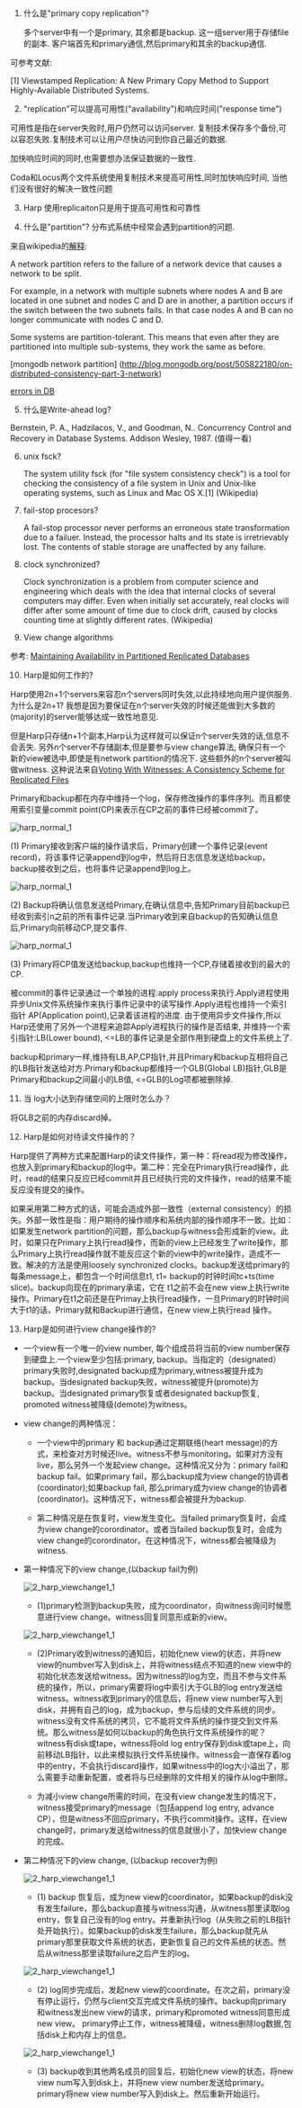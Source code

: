 
1. 什么是"primary copy replication"?

   多个server中有一个是primary, 其余都是backup. 这一组server用于存储file的副本. 客户端首先和primary通信,然后primary和其余的backup通信.

  可参考文献:

 [1] Viewstamped Replication: A New Primary Copy Method to Support Highly-Available Distributed Systems.

2. "replication"可以提高可用性("availability")和响应时间("response time")

  可用性是指在server失败时,用户仍然可以访问server. 复制技术保存多个备份,可以容忍失败.复制技术可以让用户尽快访问到你自己最近的数据.

  加快响应时间的同时,也需要想办法保证数据的一致性.

  Coda和Locus两个文件系统使用复制技术来提高可用性,同时加快响应时间,  当他们没有很好的解决一致性问题

3. Harp 使用replicaiton只是用于提高可用性和可靠性

4. 什么是"partition"? 分布式系统中经常会遇到partition的问题.

  来自wikipedia的[解释](http://en.wikipedia.org/wiki/Network_partition):

  A network partition refers to the failure of a network device that causes a network to be split.

  For example, in a network with multiple subnets where nodes A and B are located in one subnet and nodes C and D are in another, a partition occurs if the switch between the two subnets fails. In that case nodes A and B can no longer communicate with nodes C and D.

  Some systems are partition-tolerant. This means that even after they are partitioned into multiple sub-systems, they work the same as before.

  [mongodb network partition]  (http://blog.mongodb.org/post/505822180/on-distributed-consistency-part-3-network)

  [errors in DB](http://cacm.acm.org/blogs/blog-cacm/83396-errors-in-database-systems-eventual-consistency-and-the-cap-theorem/fulltext)

5. 什么是Write-ahead log?

  Bernstein, P. A., Hadzilacos, V., and Goodman, N..
Concurrency Control and Recovery in Database Systems.
Addison Wesley, 1987. (值得一看)

6. unix fsck?

   The system utility fsck (for "file system consistency check") is a tool for checking the consistency of a file system in Unix and Unix-like operating systems, such as Linux and Mac OS X.[1] (Wikipedia)

7. fail-stop procesors?

   A fail-stop processor never performs an erroneous state transformation due to a failuer. Instead, the processor halts and its state is irretrievably lost. The contents of stable storage are unaffected by any failure. 
    
8. clock synchronized? 

   Clock synchronization is a problem from computer science and engineering which deals with the idea that internal clocks of several computers may differ. Even when initially set accurately, real clocks will differ after some amount of time due to clock drift, caused by clocks counting time at slightly different rates. (Wikipedia)

9. View change algorithms

  参考: [Maintaining Availability in Partitioned Replicated Databases](http://www.cs.rice.edu/~alc/old/comp520/papers/Avail-Databases.pdf)

10. Harp是如何工作的?

  Harp使用2n+1个servers来容忍n个servers同时失效,以此持续地向用户提供服务. 为什么是2n+1? 我想是因为要保证在n个server失效的时候还能做到大多数的(majority)的server能够达成一致性地意见.

  但是Harp只存储n+1个副本,Harp认为这样就可以保证n个server失效的话,信息不会丢失. 另外n个server不存储副本,但是要参与view change算法, 确保只有一个新的view被选中,即使是有network partition的情况下. 这些额外的n个server被叫做witness. 这种说法来自[Voting With Witnesses: A Consistency
Scheme for Replicated Files](http://www2.cs.uh.edu/~paris/MYPAPERS/Icdcs86.pdf)

  Primary和backup都在内存中维持一个log，保存修改操作的事件序列。而且都使用索引变量commit point(CP)来表示在CP之前的事件已经被commit了。

  ![harp_normal_1](images/15-5-18/1_harp_normal_1.png)

  (1) Primary接收到客户端的操作请求后，Primary创建一个事件记录(event record)，将该事件记录append到log中，然后将日志信息发送给backup，backup接收到之后，也将事件记录append到log上。

  ![harp_normal_1](images/15-5-18/1_harp_normal_2.png)

  (2) Backup将确认信息发送给Primary,在确认信息中,告知Primary目前backup已经收到索引n之前的所有事件记录.当Primary收到来自backup的告知确认信息后,Primary向前移动CP,提交事件.

  ![harp_normal_1](images/15-5-18/1_harp_normal_3.png)

  (3) Primary将CP值发送给backup,backup也维持一个CP,存储着接收到的最大的CP.

  被commit的事件记录通过一个单独的进程:apply process来执行.Apply进程使用异步Unix文件系统操作来执行事件记录中的读写操作.Apply进程也维持一个索引指针 AP(Application point),记录着该进程的进度. 由于使用异步文件操作,所以Harp还使用了另外一个进程来追踪Apply进程执行的操作是否结束, 并维持一个索引指针:LB(Lower bound), <=LB的事件记录是全部作用到硬盘上的文件系统上了. 

  backup和primary一样,维持有LB,AP,CP指针,并且Primary和backup互相将自己的LB指针发送给对方.Primary和backup都维持一个GLB(Global LB)指针,GLB是Primary和backup之间最小的LB值, <=GLB的Log项都被删除掉.

11. 当 log大小达到存储空间的上限时怎么办？

  将GLB之前的内存discard掉。

12. Harp是如何对待读文件操作的？
  
  Harp提供了两种方式来配置Harp的读文件操作，第一种：将read视为修改操作，也放入到primary和backup的log中。第二种：完全在Primary执行read操作，此时，read的结果只反应已经commit并且已经执行完的文件操作，read的结果不能反应没有提交的操作。

  如果采用第二种方式的话，可能会造成外部一致性（external consistency）的损失。外部一致性是指：用户期待的操作顺序和系统内部的操作顺序不一致。比如：如果发生network partition的问题，那么backup与witness会形成新的view。此时，如果只在Primary上执行read操作，而新的view上已经发生了write操作，那么Primary上执行read操作就不能反应这个新的view中的write操作，造成不一致。解决的方法是使用loosely synchronized clocks。backup发送给primary的每条message上，都包含一个时间信息t1, t1= backup的时钟时间tc+ts(time slice)。backup向现在的primary承诺，它在 
t1之前不会在new view上执行write操作。Primary在t1之前还是在Primay上执行read操作，一旦Primary的时钟时间大于t1的话，Primary就和Backup进行通信，在new view上执行read 操作。

13. Harp是如何进行view change操作的?

  - 一个view有一个唯一的view number, 每个组成员将当前的view number保存到硬盘上.一个view至少包括:primary, backup。当指定的（designated） primary失败时,designated backup成为primary,witness被提升成为backup。当designated backup失败，witness被提升(promote)为backup。当designated primary恢复或者designated backup恢复, promoted witness被降级(demote)为witness。

  - view change的两种情况：

      - 一个view中的primary 和 backup通过定期联络(heart message)的方式，来检查对方时候还live。witness不参与monitoring。如果对方没有live，那么另外一个发起view change。这种情况又分为：primary fail和backup fail。如果primary fail，那么backup成为view change的协调者(coordinator);如果backup fail, 那么primary成为view change的协调者(coordinator)。这种情况下，witness都会被提升为backup.

      - 第二种情况是在恢复时，view发生变化。当failed primary恢复时，会成为view change的corordinator。或者当failed backup恢复时，会成为view change的corordinator。在这种情况下，witness都会被降级为witness.

  - 第一种情况下的view change,(以backup fail为例)
      
      ![2_harp_viewchange1_1](images/15-5-18/2_harp_viewchange1_1.png)

      - (1)primary检测到backup失败，成为coordinator，向witness询问时候愿意进行view change。witness回复同意形成新的view。
 
      ![2_harp_viewchange1_1](images/15-5-18/2_harp_viewchange1_2.png)

      - (2)Primary收到witness的通知后，初始化new view的状态，并将new view的numbver写入到disk上，并将witness结点不知道的new view中的初始化状态发送给witness。因为witness的log为空，而且不参与文件系统的操作，所以，primary需要将log中索引大于GLB的log entry发送给witness。witness收到primary的信息后，将new view number写入到disk，并拥有自己的log，成为backup，参与后续的文件系统的同步。
witness没有文件系统的拷贝，它不能将文件系统的操作提交到文件系统。那么witness是如何以backup的角色执行文件系统操作的呢？ witness有disk或tape，witness将old log entry保存到disk或tape上，向前移动LB指针，以此来模拟执行文件系统操作。witness会一直保存着log中的entry，不会执行discard操作，如果witness中的log大小溢出了，那么需要手动重新配置，或者将与已经删除的文件相关的操作从log中删除。

      - 为减小view change所需的时间，在没有view change发生的情况下，witness接受primary的message（包括append log entry, advance CP），但是witness不回应primary，不执行commit操作。这样，在view change时，primary发送给witness的信息就很小了，加快view change的完成。

  - 第二种情况下的view change, (以backup recover为例)

      ![2_harp_viewchange1_1](images/15-5-18/2_harp_viewchange2_1.png)

      - (1) backup 恢复后，成为new view的coordinator。如果backup的disk没有发生failure，那么backup直接与witness沟通，从witness那里读取log entry，恢复自己没有的log entry。并重新执行log（从失败之前的LB指针处开始执行）。如果backup的disk发生failure，那么backup就先从primary那里获取文件系统的状态，更新恢复自己的文件系统的状态。然后从witness那里读取failure之后产生的log。

      ![2_harp_viewchange1_1](images/15-5-18/2_harp_viewchange2_2.png)

      - (2) log同步完成后，发起new view的coordinate。在次之前，primary没有停止运行，仍然与client交互完成文件系统的操作。backup向primary和witness发出new view的请求，primary和promoted witness同意形成new view。 primary停止工作，witness被降级，witness删除log数据,包括disk上和内存上的信息。

      ![2_harp_viewchange1_1](images/15-5-18/2_harp_viewchange2_3.png)
   
      - (3) backup收到其他两名成员的回复后，初始化new view的状态，将new view num写入到disk上，并将new view number发送给primary。primary将new view number写入到disk上。然后重新开始运行。




  